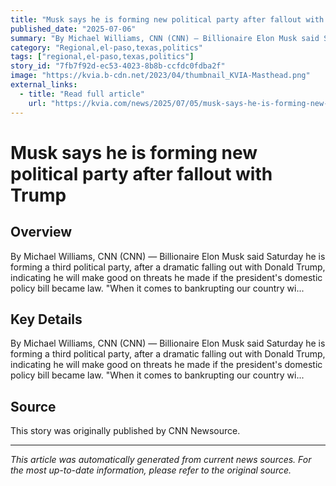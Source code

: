 ```yaml
---
title: "Musk says he is forming new political party after fallout with Trump"
published_date: "2025-07-06"
summary: "By Michael Williams, CNN (CNN) — Billionaire Elon Musk said Saturday he is forming a third political party, after a dramatic falling out with Donald Trump, indicating he will make good on threats he made if the president's domestic policy bill became law. \"When it comes to bankrupting our country wi..."
category: "Regional,el-paso,texas,politics"
tags: ["regional,el-paso,texas,politics"]
story_id: "7fb7f92d-ec53-4023-8b8b-ccfdc0fdba2f"
image: "https://kvia.b-cdn.net/2023/04/thumbnail_KVIA-Masthead.png"
external_links:
  - title: "Read full article"
    url: "https://kvia.com/news/2025/07/05/musk-says-he-is-forming-new-political-party-after-fallout-with-trump/"
---
```


# Musk says he is forming new political party after fallout with Trump

## Overview

By Michael Williams, CNN
(CNN) — Billionaire Elon Musk said Saturday he is forming a third political party, after a dramatic falling out with Donald Trump, indicating he will make good on threats he made if the president's domestic policy bill became law.
"When it comes to bankrupting our country wi...

## Key Details

By Michael Williams, CNN
(CNN) — Billionaire Elon Musk said Saturday he is forming a third political party, after a dramatic falling out with Donald Trump, indicating he will make good on threats he made if the president's domestic policy bill became law.
"When it comes to bankrupting our country wi...

## Source

This story was originally published by CNN Newsource.

---

*This article was automatically generated from current news sources. For the most up-to-date information, please refer to the original source.*
